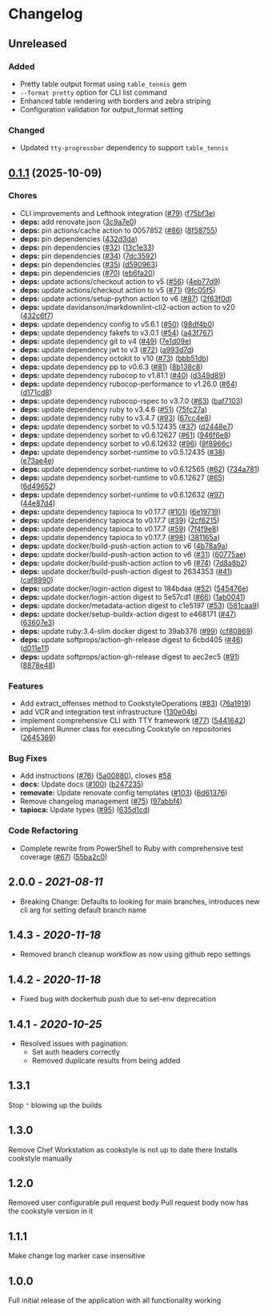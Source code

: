 # Changelog

## Unreleased

### Added

* Pretty table output format using `table_tennis` gem
* `--format pretty` option for CLI list command
* Enhanced table rendering with borders and zebra striping
* Configuration validation for output_format setting

### Changed

* Updated `tty-progressbar` dependency to support `table_tennis`

## [0.1.1](https://github.com/damacus/github-cookstyle-runner/compare/github-cookstyle-runner-v0.1.0...github-cookstyle-runner/v0.1.1) (2025-10-09)

### Chores

* CLI improvements and Lefthook integration ([#79](https://github.com/damacus/github-cookstyle-runner/issues/79)) ([f75bf3e](https://github.com/damacus/github-cookstyle-runner/commit/f75bf3edc674701a3c1d909d7b44d84d003c785a))
* **deps:** add renovate.json ([3c9a7e0](https://github.com/damacus/github-cookstyle-runner/commit/3c9a7e03b999ac0489fba626542d7331e39d2e5c))
* **deps:** pin actions/cache action to 0057852 ([#86](https://github.com/damacus/github-cookstyle-runner/issues/86)) ([8f58755](https://github.com/damacus/github-cookstyle-runner/commit/8f5875552c28f6ee5a0cfc1b5436ab805db2e743))
* **deps:** pin dependencies ([432d3da](https://github.com/damacus/github-cookstyle-runner/commit/432d3da23d6c8efc5ed4707d10e59e24a60bf894))
* **deps:** pin dependencies ([#32](https://github.com/damacus/github-cookstyle-runner/issues/32)) ([13c1e33](https://github.com/damacus/github-cookstyle-runner/commit/13c1e336018a06808dbefc94a31257166e8cc7fb))
* **deps:** pin dependencies ([#34](https://github.com/damacus/github-cookstyle-runner/issues/34)) ([7dc3592](https://github.com/damacus/github-cookstyle-runner/commit/7dc359238cf203addb745e9136d1bf00e19cc16d))
* **deps:** pin dependencies ([#35](https://github.com/damacus/github-cookstyle-runner/issues/35)) ([d590963](https://github.com/damacus/github-cookstyle-runner/commit/d590963c9341bc17854ac0a43cb8e613050c2bba))
* **deps:** pin dependencies ([#70](https://github.com/damacus/github-cookstyle-runner/issues/70)) ([eb6fa20](https://github.com/damacus/github-cookstyle-runner/commit/eb6fa2068f4b3e28ea8771f78af816f0175be9f1))
* **deps:** update actions/checkout action to v5 ([#56](https://github.com/damacus/github-cookstyle-runner/issues/56)) ([4eb77d9](https://github.com/damacus/github-cookstyle-runner/commit/4eb77d90fda9d91925e785a80857ac91faaa33b7))
* **deps:** update actions/checkout action to v5 ([#71](https://github.com/damacus/github-cookstyle-runner/issues/71)) ([9fc05f5](https://github.com/damacus/github-cookstyle-runner/commit/9fc05f5bd060e4af14946673072f8e1a36f5bc9e))
* **deps:** update actions/setup-python action to v6 ([#87](https://github.com/damacus/github-cookstyle-runner/issues/87)) ([2f63f0d](https://github.com/damacus/github-cookstyle-runner/commit/2f63f0d0afe6131ee356371ee7f2e9996f8b609a))
* **deps:** update davidanson/markdownlint-cli2-action action to v20 ([432c6f7](https://github.com/damacus/github-cookstyle-runner/commit/432c6f709e46381b51b3ab38751a3646ccfc5b2c))
* **deps:** update dependency config to v5.6.1 ([#50](https://github.com/damacus/github-cookstyle-runner/issues/50)) ([98df4b0](https://github.com/damacus/github-cookstyle-runner/commit/98df4b06b2e2d810edcd59075ec763c6082db7b9))
* **deps:** update dependency fakefs to v3.0.1 ([#54](https://github.com/damacus/github-cookstyle-runner/issues/54)) ([a43f767](https://github.com/damacus/github-cookstyle-runner/commit/a43f7675e669c6d93941ca0c4a78712cdaadcf78))
* **deps:** update dependency git to v4 ([#49](https://github.com/damacus/github-cookstyle-runner/issues/49)) ([7e1d09e](https://github.com/damacus/github-cookstyle-runner/commit/7e1d09e14cc65586200e2e566652dd08e5de2290))
* **deps:** update dependency jwt to v3 ([#72](https://github.com/damacus/github-cookstyle-runner/issues/72)) ([a993d7d](https://github.com/damacus/github-cookstyle-runner/commit/a993d7df91e04b7dffad4a6cf9cc50f63331ca47))
* **deps:** update dependency octokit to v10 ([#73](https://github.com/damacus/github-cookstyle-runner/issues/73)) ([bbb51db](https://github.com/damacus/github-cookstyle-runner/commit/bbb51dbebc64dc8d5b4397f03bfaa368b06686f9))
* **deps:** update dependency pp to v0.6.3 ([#81](https://github.com/damacus/github-cookstyle-runner/issues/81)) ([8b138c8](https://github.com/damacus/github-cookstyle-runner/commit/8b138c85c39c104be4ed255551d6c7a27e786a9d))
* **deps:** update dependency rubocop to v1.81.1 ([#40](https://github.com/damacus/github-cookstyle-runner/issues/40)) ([d349d89](https://github.com/damacus/github-cookstyle-runner/commit/d349d89574f0e85f971505bab8649df9e5d783e6))
* **deps:** update dependency rubocop-performance to v1.26.0 ([#64](https://github.com/damacus/github-cookstyle-runner/issues/64)) ([d171cd8](https://github.com/damacus/github-cookstyle-runner/commit/d171cd837071f504c50cfd37bc25f7c10d975e48))
* **deps:** update dependency rubocop-rspec to v3.7.0 ([#63](https://github.com/damacus/github-cookstyle-runner/issues/63)) ([baf7103](https://github.com/damacus/github-cookstyle-runner/commit/baf71038d54adebd390e9d38acafbf72d625f65d))
* **deps:** update dependency ruby to v3.4.6 ([#51](https://github.com/damacus/github-cookstyle-runner/issues/51)) ([75fc27a](https://github.com/damacus/github-cookstyle-runner/commit/75fc27a2fd823e3800429f603dafc741744f1de1))
* **deps:** update dependency ruby to v3.4.7 ([#93](https://github.com/damacus/github-cookstyle-runner/issues/93)) ([67cc4e8](https://github.com/damacus/github-cookstyle-runner/commit/67cc4e8d79f0e6333cc0a04fd07a90dc4e9e0689))
* **deps:** update dependency sorbet to v0.5.12435 ([#37](https://github.com/damacus/github-cookstyle-runner/issues/37)) ([d2448e7](https://github.com/damacus/github-cookstyle-runner/commit/d2448e7c982894ce0c38c0a1b24146cef3c7da3a))
* **deps:** update dependency sorbet to v0.6.12627 ([#61](https://github.com/damacus/github-cookstyle-runner/issues/61)) ([946f6e8](https://github.com/damacus/github-cookstyle-runner/commit/946f6e876542eda0f796f0de59d6a9cd3a3e9331))
* **deps:** update dependency sorbet to v0.6.12632 ([#96](https://github.com/damacus/github-cookstyle-runner/issues/96)) ([9f8966c](https://github.com/damacus/github-cookstyle-runner/commit/9f8966c4b69259d5f1bbea84e01d8a1094eaa735))
* **deps:** update dependency sorbet-runtime to v0.5.12435 ([#38](https://github.com/damacus/github-cookstyle-runner/issues/38)) ([e73ae4e](https://github.com/damacus/github-cookstyle-runner/commit/e73ae4e458474c6f74f95288485c77a3b23693d7))
* **deps:** update dependency sorbet-runtime to v0.6.12565 ([#62](https://github.com/damacus/github-cookstyle-runner/issues/62)) ([734a781](https://github.com/damacus/github-cookstyle-runner/commit/734a781303551a6a3430415628ec183f00f254a3))
* **deps:** update dependency sorbet-runtime to v0.6.12627 ([#65](https://github.com/damacus/github-cookstyle-runner/issues/65)) ([6d49652](https://github.com/damacus/github-cookstyle-runner/commit/6d49652ac62121dcfeebd93a4bbd5f17cf393861))
* **deps:** update dependency sorbet-runtime to v0.6.12632 ([#97](https://github.com/damacus/github-cookstyle-runner/issues/97)) ([44e87d4](https://github.com/damacus/github-cookstyle-runner/commit/44e87d48ec3df53f337c6f026fe287d2c9e3c9b3))
* **deps:** update dependency tapioca to v0.17.7 ([#101](https://github.com/damacus/github-cookstyle-runner/issues/101)) ([6e19719](https://github.com/damacus/github-cookstyle-runner/commit/6e19719c9e61a4855d63d234a885a4734b6444d0))
* **deps:** update dependency tapioca to v0.17.7 ([#39](https://github.com/damacus/github-cookstyle-runner/issues/39)) ([2cf6215](https://github.com/damacus/github-cookstyle-runner/commit/2cf6215c9604a025d40571346f2cd54fc3ae99b3))
* **deps:** update dependency tapioca to v0.17.7 ([#59](https://github.com/damacus/github-cookstyle-runner/issues/59)) ([7f4f9e8](https://github.com/damacus/github-cookstyle-runner/commit/7f4f9e8a3898d66a7cbdf7120e796161d4e1500e))
* **deps:** update dependency tapioca to v0.17.7 ([#98](https://github.com/damacus/github-cookstyle-runner/issues/98)) ([381165a](https://github.com/damacus/github-cookstyle-runner/commit/381165a173abc4257e1e000dfee88bf1bfdd6428))
* **deps:** update docker/build-push-action action to v6 ([4b78a9a](https://github.com/damacus/github-cookstyle-runner/commit/4b78a9af1f69e7f2550f6ba946139414114b6e0f))
* **deps:** update docker/build-push-action action to v6 ([#31](https://github.com/damacus/github-cookstyle-runner/issues/31)) ([60775ae](https://github.com/damacus/github-cookstyle-runner/commit/60775aedda7a513d95388134526213235f5b976c))
* **deps:** update docker/build-push-action action to v6 ([#74](https://github.com/damacus/github-cookstyle-runner/issues/74)) ([7d8a8b2](https://github.com/damacus/github-cookstyle-runner/commit/7d8a8b2af2c4a2e356d1303508eb1f1eb5ca2627))
* **deps:** update docker/build-push-action digest to 2634353 ([#41](https://github.com/damacus/github-cookstyle-runner/issues/41)) ([caf8990](https://github.com/damacus/github-cookstyle-runner/commit/caf899008a520551b3fa97c561248c3fd68bd5af))
* **deps:** update docker/login-action digest to 184bdaa ([#52](https://github.com/damacus/github-cookstyle-runner/issues/52)) ([545476e](https://github.com/damacus/github-cookstyle-runner/commit/545476e253d8ac4f39a29438ad82cd01e9beab92))
* **deps:** update docker/login-action digest to 5e57cd1 ([#66](https://github.com/damacus/github-cookstyle-runner/issues/66)) ([1ab0041](https://github.com/damacus/github-cookstyle-runner/commit/1ab0041e261ed3a924f2fdd4d98c0f5f3eabcc11))
* **deps:** update docker/metadata-action digest to c1e5197 ([#53](https://github.com/damacus/github-cookstyle-runner/issues/53)) ([581caa9](https://github.com/damacus/github-cookstyle-runner/commit/581caa9fd0614c3d667d165f5b7f26b9e4d1c4d7))
* **deps:** update docker/setup-buildx-action digest to e468171 ([#47](https://github.com/damacus/github-cookstyle-runner/issues/47)) ([63607e3](https://github.com/damacus/github-cookstyle-runner/commit/63607e345c91169db069f4d9aaa29a83eec8abd1))
* **deps:** update ruby:3.4-slim docker digest to 39ab376 ([#99](https://github.com/damacus/github-cookstyle-runner/issues/99)) ([cf80869](https://github.com/damacus/github-cookstyle-runner/commit/cf80869712c8f301dd02fd73b401e0270e7a0cd8))
* **deps:** update softprops/action-gh-release digest to 6cbd405 ([#46](https://github.com/damacus/github-cookstyle-runner/issues/46)) ([d011e11](https://github.com/damacus/github-cookstyle-runner/commit/d011e11aeff8ab351956d109089cb818f65371dd))
* **deps:** update softprops/action-gh-release digest to aec2ec5 ([#91](https://github.com/damacus/github-cookstyle-runner/issues/91)) ([8878e48](https://github.com/damacus/github-cookstyle-runner/commit/8878e48e7d2a65e5c430ca06a3811d321090b0d8))

### Features

* Add extract_offenses method to CookstyleOperations ([#83](https://github.com/damacus/github-cookstyle-runner/issues/83)) ([76a1919](https://github.com/damacus/github-cookstyle-runner/commit/76a191933675b3536496cd01a4e0a6439b377488))
* add VCR and integration test infrastructure ([130e04b](https://github.com/damacus/github-cookstyle-runner/commit/130e04be650ee83191811a4b36fc46325031bf0a))
* implement comprehensive CLI with TTY framework ([#77](https://github.com/damacus/github-cookstyle-runner/issues/77)) ([5441642](https://github.com/damacus/github-cookstyle-runner/commit/5441642e898b412eb7e87b77a111715975d18cd8))
* implement Runner class for executing Cookstyle on repositories ([2645369](https://github.com/damacus/github-cookstyle-runner/commit/2645369f70853d0d5b2fb9c379767cd48f5e4b03))

### Bug Fixes

* Add instructions ([#76](https://github.com/damacus/github-cookstyle-runner/issues/76)) ([5a00880](https://github.com/damacus/github-cookstyle-runner/commit/5a00880644a3268f894152e439877a35218e4d68)), closes [#58](https://github.com/damacus/github-cookstyle-runner/issues/58)
* **docs:** Update docs ([#100](https://github.com/damacus/github-cookstyle-runner/issues/100)) ([b247235](https://github.com/damacus/github-cookstyle-runner/commit/b247235519a04908b77affdfcdb8d4c2ea19c325))
* **removate:** Update renovate config templates ([#103](https://github.com/damacus/github-cookstyle-runner/issues/103)) ([6d61376](https://github.com/damacus/github-cookstyle-runner/commit/6d61376789a7622dc39305206cf0e433d0239366))
* Remove changelog management ([#75](https://github.com/damacus/github-cookstyle-runner/issues/75)) ([97abbf4](https://github.com/damacus/github-cookstyle-runner/commit/97abbf4150d542eef99084243272ea95d8f4897d))
* **tapioca:** Update types ([#95](https://github.com/damacus/github-cookstyle-runner/issues/95)) ([635d1cd](https://github.com/damacus/github-cookstyle-runner/commit/635d1cddbeef62c27563db83521c25bbff599c3b))

### Code Refactoring

* Complete rewrite from PowerShell to Ruby with comprehensive test coverage ([#67](https://github.com/damacus/github-cookstyle-runner/issues/67)) ([55ba2c0](https://github.com/damacus/github-cookstyle-runner/commit/55ba2c00e74274a25ca0012bb52e033e5a30e31e))

## 2.0.0 - *2021-08-11*

* Breaking Change: Defaults to looking for main branches, introduces new cli arg for setting default branch name

## 1.4.3 - *2020-11-18*

* Removed branch cleanup workflow as now using github repo settings

## 1.4.2 - *2020-11-18*

* Fixed bug with dockerhub push due to set-env deprecation

## 1.4.1 - *2020-10-25*

* Resolved issues with pagination:
  * Set auth headers correctly
  * Removed duplicate results from being added

## 1.3.1

Stop `"` blowing up the builds

## 1.3.0

Remove Chef Workstation as cookstyle is not up to date there
Installs cookstyle manually

## 1.2.0

Removed user configurable pull request body
Pull request body now has the cookstyle version in it

## 1.1.1

Make change log marker case insensitive

## 1.0.0

Full initial release of the application with all functionality working
